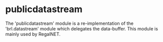 publicdatastream
================

The 'publicdatastream' module is a re-implementation of the 'brl.datastream' module which delegates the data-buffer. This module is mainly used by RegalNET.
